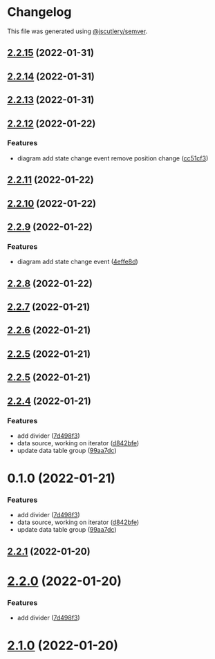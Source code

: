 # Changelog

This file was generated using [@jscutlery/semver](https://github.com/jscutlery/semver).

## [2.2.15](https://github.com/gradii/triangle/compare/triangle-2.2.14...triangle-2.2.15) (2022-01-31)



## [2.2.14](https://github.com/gradii/triangle/compare/triangle-2.2.13...triangle-2.2.14) (2022-01-31)



## [2.2.13](https://github.com/gradii/triangle/compare/triangle-2.2.12...triangle-2.2.13) (2022-01-31)



## [2.2.12](https://github.com/gradii/triangle/compare/triangle-2.2.11...triangle-2.2.12) (2022-01-22)


### Features

* diagram add state change event remove position change ([cc51cf3](https://github.com/gradii/triangle/commit/cc51cf3fc47e44d3489ca6ff9b949845c90077cc))



## [2.2.11](https://github.com/gradii/triangle/compare/triangle-2.2.10...triangle-2.2.11) (2022-01-22)



## [2.2.10](https://github.com/gradii/triangle/compare/triangle-2.2.9...triangle-2.2.10) (2022-01-22)



## [2.2.9](https://github.com/gradii/triangle/compare/triangle-2.2.8...triangle-2.2.9) (2022-01-22)


### Features

* diagram add state change event ([4effe8d](https://github.com/gradii/triangle/commit/4effe8d7f6d142684ccb131be61597ce4eb4fa28))



## [2.2.8](https://github.com/gradii/triangle/compare/triangle-2.2.7...triangle-2.2.8) (2022-01-22)



## [2.2.7](https://github.com/gradii/triangle/compare/triangle-2.2.6...triangle-2.2.7) (2022-01-21)



## [2.2.6](https://github.com/gradii/triangle/compare/triangle-2.2.5...triangle-2.2.6) (2022-01-21)



## [2.2.5](https://github.com/gradii/triangle/compare/triangle-2.2.4...triangle-2.2.5) (2022-01-21)



## [2.2.5](https://github.com/gradii/triangle/compare/triangle-2.2.4...triangle-2.2.5) (2022-01-21)



## [2.2.4](https://github.com/gradii/triangle/compare/triangle-0.1.0...triangle-2.2.4) (2022-01-21)

### Features

* add divider ([7d498f3](https://github.com/gradii/triangle/commit/7d498f3824d35572a61b271b30f09440d3e6a973))
* data source, working on iterator ([d842bfe](https://github.com/gradii/triangle/commit/d842bfe425943232c49aad84d928d3be19cd11fa))
* update data table group ([99aa7dc](https://github.com/gradii/triangle/commit/99aa7dc6a0ed39442f5b1b10b440acf3e3118830))


# 0.1.0 (2022-01-21)


### Features

* add divider ([7d498f3](https://github.com/gradii/triangle/commit/7d498f3824d35572a61b271b30f09440d3e6a973))
* data source, working on iterator ([d842bfe](https://github.com/gradii/triangle/commit/d842bfe425943232c49aad84d928d3be19cd11fa))
* update data table group ([99aa7dc](https://github.com/gradii/triangle/commit/99aa7dc6a0ed39442f5b1b10b440acf3e3118830))



## [2.2.1](https://github.com/gradii/triangle/compare/v2.2.0...v2.2.1) (2022-01-20)



# [2.2.0](https://github.com/gradii/triangle/compare/v2.1.0...v2.2.0) (2022-01-20)


### Features

* add divider ([7d498f3](https://github.com/gradii/triangle/commit/7d498f3824d35572a61b271b30f09440d3e6a973))



# [2.1.0](https://github.com/gradii/triangle/compare/v2.0.0...v2.1.0) (2022-01-20)
